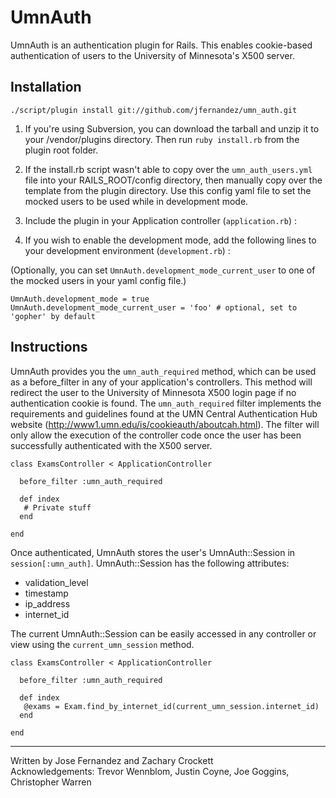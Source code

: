 # UmnAuth #

UmnAuth is an authentication plugin for Rails. This enables cookie-based authentication of users to the University of Minnesota's X500 server.

## Installation

    ./script/plugin install git://github.com/jfernandez/umn_auth.git

1. If you're using Subversion, you can download the tarball and unzip it to your /vendor/plugins directory.  Then run `ruby install.rb` from the plugin root folder.

2. If the install.rb script wasn't able to copy over the `umn_auth_users.yml` file into your RAILS_ROOT/config directory, then manually copy over the template from the plugin directory.  Use this config yaml file to set the mocked users to be used while in development mode.

3. Include the plugin in your Application controller (`application.rb`) :

4. If you wish to enable the development mode, add the following lines to your development environment (`development.rb`) :

(Optionally, you can set `UmnAuth.development_mode_current_user` to one of the mocked users in your yaml config file.)

    UmnAuth.development_mode = true
    UmnAuth.development_mode_current_user = 'foo' # optional, set to 'gopher' by default

## Instructions

UmnAuth provides you the `umn_auth_required` method, which can be used as a before_filter in any of your application's controllers.  This method will redirect the user to the University of Minnesota X500 login page if no authentication cookie is found. The `umn_auth_required` filter implements the requirements and guidelines found at the UMN Central Authentication Hub website (http://www1.umn.edu/is/cookieauth/aboutcah.html).  The filter will only allow the execution of the controller code once the user has been successfully authenticated with the X500 server.

    class ExamsController < ApplicationController

      before_filter :umn_auth_required

      def index
       # Private stuff
      end

    end

Once authenticated, UmnAuth stores the user's UmnAuth::Session in `session[:umn_auth]`.  UmnAuth::Session has the following attributes:

* validation_level
* timestamp
* ip_address
* internet_id

The current UmnAuth::Session can be easily accessed in any controller or view using the `current_umn_session` method.

    class ExamsController < ApplicationController

      before_filter :umn_auth_required

      def index
       @exams = Exam.find_by_internet_id(current_umn_session.internet_id)
      end

    end

----
Written by Jose Fernandez and Zachary Crockett<br/>
Acknowledgements: Trevor Wennblom, Justin Coyne, Joe Goggins, Christopher Warren
